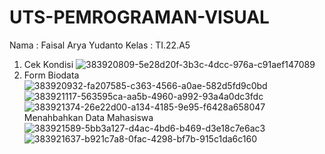 # UTS-PEMROGRAMAN-VISUAL
Nama : Faisal Arya Yudanto
Kelas : TI.22.A5
1. Cek Kondisi
![383920809-5e28d20f-3b3c-4dcc-976a-c91aef147089](https://github.com/user-attachments/assets/bf569855-aa53-49b3-ae32-c15ab0d25ef6)
2. Form Biodata
![383920932-fa207585-c363-4566-a0ae-582d5fd9c0bd](https://github.com/user-attachments/assets/bcbffa89-59cf-4691-b952-0085c622f785)
![383921117-563595ca-aa5b-4960-a992-93a4a0dc3fdc](https://github.com/user-attachments/assets/30377bf3-96cc-4a57-8f36-a11f359d56c2)
![383921374-26e22d00-a134-4185-9e95-f6428a658047](https://github.com/user-attachments/assets/49b4000a-d503-4a59-86eb-bb97a96f0fe2)
Menahbahkan Data Mahasiswa
![383921589-5bb3a127-d4ac-4bd6-b469-d3e18c7e6ac3](https://github.com/user-attachments/assets/c3c5f6e6-5e02-4688-9a4d-55210cd0c416)
![383921637-b921c7a8-0fac-4298-bf7b-915c1da6c160](https://github.com/user-attachments/assets/7df92e7e-9e48-4d01-b0a2-275d693fe2cf)
